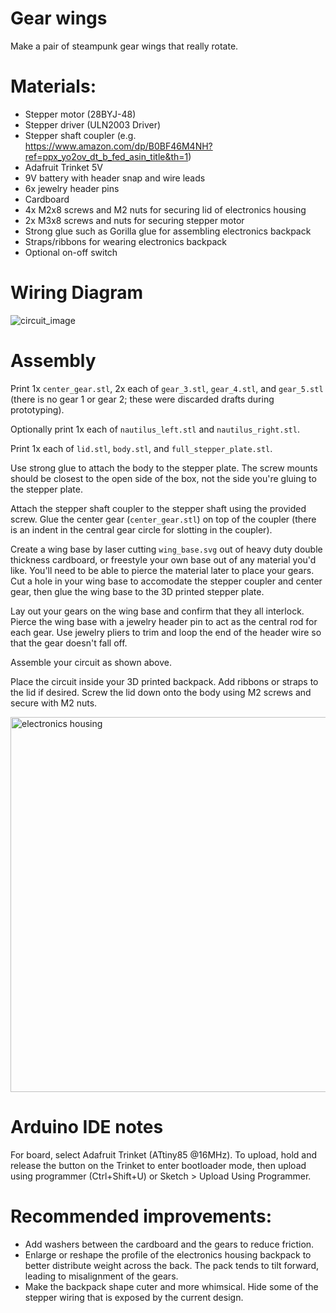 # Gear wings
Make a pair of steampunk gear wings that really rotate.

# Materials:
*  Stepper motor (28BYJ-48)
*  Stepper driver (ULN2003 Driver)
*  Stepper shaft coupler (e.g. https://www.amazon.com/dp/B0BF46M4NH?ref=ppx_yo2ov_dt_b_fed_asin_title&th=1)
*  Adafruit Trinket 5V
*  9V battery with header snap and wire leads
*  6x jewelry header pins
*  Cardboard
*  4x M2x8 screws and M2 nuts for securing lid of electronics housing
*  2x M3x8 screws and nuts for securing stepper motor 
*  Strong glue such as Gorilla glue for assembling electronics backpack
*  Straps/ribbons for wearing electronics backpack
*  Optional on-off switch

# Wiring Diagram
![circuit_image](https://github.com/user-attachments/assets/4b2175c9-1c0c-4ceb-80da-5e8f9eb8e209)

# Assembly
Print 1x `center_gear.stl`, 2x each of `gear_3.stl`, `gear_4.stl`, and `gear_5.stl` (there is no gear 1 or gear 2; these were discarded drafts during prototyping).

Optionally print 1x each of `nautilus_left.stl` and `nautilus_right.stl`.

Print 1x each of `lid.stl`, `body.stl`, and `full_stepper_plate.stl`.

Use strong glue to attach the body to the stepper plate. The screw mounts should be closest to the open side of the box, not the side you're gluing to the stepper plate. 

Attach the stepper shaft coupler to the stepper shaft using the provided screw. Glue the center gear (`center_gear.stl`) on top of the coupler (there is an indent in the central gear circle for slotting in the coupler).

Create a wing base by laser cutting `wing_base.svg` out of heavy duty double thickness cardboard, or freestyle your own base out of any material you'd like. You'll need to be able to pierce the material later to place your gears. Cut a hole in your wing base to accomodate the stepper coupler and center gear, then glue the wing base to the 3D printed stepper plate.

Lay out your gears on the wing base and confirm that they all interlock. Pierce the wing base with a jewelry header pin to act as the central rod for each gear. Use jewelry pliers to trim and loop the end of the header wire so that the gear doesn't fall off. 

Assemble your circuit as shown above.

Place the circuit inside your 3D printed backpack. Add ribbons or straps to the lid if desired. Screw the lid down onto the body using M2 screws and secure with M2 nuts. 

<img src="https://github.com/user-attachments/assets/6b0b1447-62e3-4c7f-ad4e-b53277ab48de" width="600" alt="electronics housing">

# Arduino IDE notes
For board, select Adafruit Trinket (ATtiny85 @16MHz). To upload, hold and release the button on the Trinket to enter bootloader mode, then upload using programmer (Ctrl+Shift+U) or Sketch > Upload Using Programmer.

# Recommended improvements:
*  Add washers between the cardboard and the gears to reduce friction.
*  Enlarge or reshape the profile of the electronics housing backpack to better distribute weight across the back. The pack tends to tilt forward, leading to misalignment of the gears.
* Make the backpack shape cuter and more whimsical. Hide some of the stepper wiring that is exposed by the current design.
